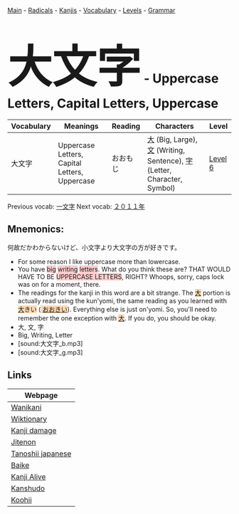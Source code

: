 <style> bigfont {font-size: 100px}</style>
[Main](../README.md) -
[Radicals](../radicals.md) -
[Kanjis](../kanjis.md) -
[Vocabulary](../vocabulary.md) -
[Levels](../levels.md) -
[Grammar](../grammar.md)
# <bigfont> 大文字</bigfont> - Uppercase Letters, Capital Letters, Uppercase 

| Vocabulary | Meanings | Reading | Characters | Level |
| --- | --- | --- | --- | --- |
| 大文字 | Uppercase Letters, Capital Letters, Uppercase | おおもじ |  [大](../kanjis/大.md) (Big, Large), [文](../kanjis/文.md) (Writing, Sentence), [字](../kanjis/字.md) (Letter, Character, Symbol) | [Level 6](../levels/wk_level6.md) |

Previous vocab: [一文字](一文字.md) Next vocab: [２０１１年](２０１１年.md) 

## Mnemonics:
何故だかわからないけど、小文字より大文字の方が好きです。
* For some reason I like uppercase more than lowercase.
* You have <span style="background-color:#ffcccb"> big</span> <span style="background-color:#ffcccb"> writing</span> <span style="background-color:#ffcccb"> letters</span>. What do you think these are? THAT WOULD HAVE TO BE <span style="background-color:#ffcccb"> UPPERCASE LETTERS</span>, RIGHT? Whoops, sorry, caps lock was on for a moment, there.
* The readings for the kanji in this word are a bit strange. The <span style="background-color:#fed8b1"> [大](https://jisho.org/search/大)</span> portion is actually read using the kun'yomi, the same reading as you learned with <span style="background-color:#ffcccb"> <span style="background-color:#fed8b1"> [大](https://jisho.org/search/大)きい</span></span> (<span style="background-color:#fed8b1"> [おおきい](https://jisho.org/search/おおきい)</span>). Everything else is just on'yomi. So, you'll need to remember the one exception with <span style="background-color:#fed8b1"> [大](https://jisho.org/search/大)</span>. If you do, you should be okay.
* 大, 文, 字
* Big, Writing, Letter
* [sound:大文字_b.mp3]
* [sound:大文字_g.mp3]


## Links 

| Webpage |
| --- |
| [Wanikani          ](https://www.wanikani.com/kanji/大文字) |
| [Wiktionary        ](https://en.wiktionary.org/wiki/大文字) |
| [Kanji damage      ](http://www.kanjidamage.com/kanji/search?utf8=✓&q=大文字) |
| [Jitenon           ](https://jitenon.com/kanji/大文字) |
| [Tanoshii japanese ](https://www.tanoshiijapanese.com/dictionary/kanji.cfm?k=大文字) |
| [Baike             ](https://baike.baidu.com/item/大文字) |
| [Kanji Alive       ](https://app.kanjialive.com/大文字) |
| [Kanshudo          ](https://www.kanshudo.com/searchmn?q=大文字) |
| [Koohii            ](https://kanji.koohii.com/study/kanji/大文字) |
